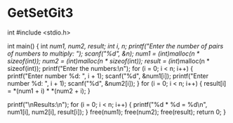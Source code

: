 # GetSetGit3
int #include <stdio.h>

int main() {
    int *num1, *num2, *result;
    int i, n;
    printf("Enter the number of pairs of numbers to multiply: ");
    scanf("%d", &n);
    num1 = (int*)malloc(n * sizeof(int));
    num2 = (int*)malloc(n * sizeof(int));
    result = (int*)malloc(n * sizeof(int));
   printf("Enter the numbers:\n");
    for (i = 0; i < n; i++) {
        printf("Enter number %d: ", i + 1);
        scanf("%d", &num1[i]);
        printf("Enter number %d: ", i + 1);
        scanf("%d", &num2[i]);
    }
    for (i = 0; i < n; i++) {
        result[i] = *(num1 + i) * *(num2 + i);
    }

  printf("\nResults:\n");
    for (i = 0; i < n; i++) {
        printf("%d * %d = %d\n", num1[i], num2[i], result[i]);
    }
    free(num1);
    free(num2);
    free(result);
    return 0;
}
